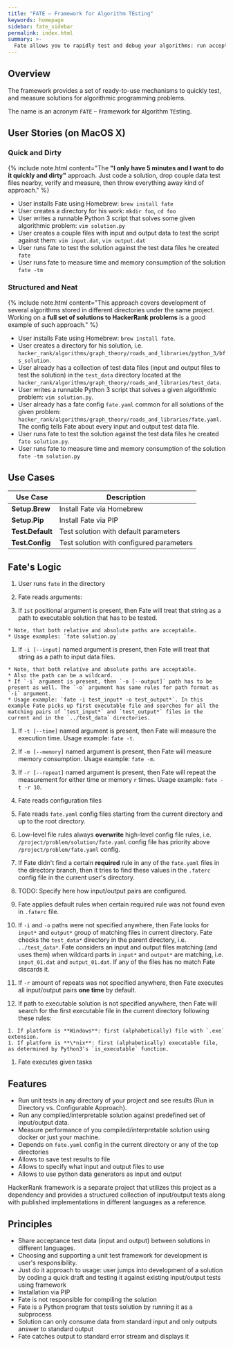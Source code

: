```yaml
---
title: "FATE – Framework for Algorithm TEsting"
keywords: homepage
sidebar: fate_sidebar
permalink: index.html
summary: >-
  Fate allows you to rapidly test and debug your algorithms: run acceptance tests against the set of input and output data files and measure their timings and memory consumption in an isolated environment.
---
```

## Overview

The framework provides a set of ready-to-use mechanisms to quickly test, and measure solutions for algorithmic programming problems.

The name is an acronym `FATE` – `F`ramework for `A`lgorithm `TE`sting.

## User Stories (on MacOS X)

### Quick and Dirty

{% include note.html content="The **\"I only have 5 minutes and I want to do it quickly and dirty\"** approach. Just code a solution, drop couple data test files nearby, verify and measure, then throw everything away kind of approach." %}

* User installs Fate using Homebrew: `brew install fate`
* User creates a directory for his work: `mkdir foo`, `cd foo`
* User writes a runnable Python 3 script that solves some given algorithmic problem: `vim solution.py`
* User creates a couple files with input and output data to test the script against them: `vim input.dat`, `vim output.dat`
* User runs fate to test the solution against the test data files he created `fate`
* User runs fate to measure time and memory consumption of the solution `fate -tm`

### Structured and Neat

{% include note.html content="This approach covers development of several algorithms stored in different directories under the same project. Working on a **full set of solutions to HackerRank problems** is a good example of such approach." %}

* User installs Fate using Homebrew: `brew install fate`.
* User creates a directory for his solution, i.e. `hacker_rank/algorithms/graph_theory/roads_and_libraries/python_3/bfs_solution`.
* User already has a collection of test data files (input and output files to test the solution) in the `test_data` directory located at the `hacker_rank/algorithms/graph_theory/roads_and_libraries/test_data`.
* User writes a runnable Python 3 script that solves a given algorithmic problem: `vim solution.py`.
* User already has a fate config `fate.yaml` common for all solutions of the given problem: `hacker_rank/algorithms/graph_theory/roads_and_libraries/fate.yaml`. The config tells Fate about every input and output test data file.
* User runs fate to test the solution against the test data files he created `fate solution.py`.
* User runs fate to measure time and memory consumption of the solution `fate -tm solution.py`

## Use Cases

| Use Case | Description |
|-|-|
| **Setup.Brew** | Install Fate via Homebrew |
| **Setup.Pip** | Install Fate via PIP |
| **Test.Default** | Test solution with default parameters |
| **Test.Config** | Test solution with configured parameters |

## Fate's Logic
1. User runs `fate` in the directory
1. Fate reads arguments:

  1. If `1st` positional argument is present, then Fate will treat that string as a path to executable solution that has to be tested.

    * Note, that both relative and absolute paths are acceptable.
    * Usage examples: `fate solution.py`

  1. If `-i [--input]` named argument is present, then Fate will treat that string as a path to input data files.

    * Note, that both relative and absolute paths are acceptable.
    * Also the path can be a wildcard.
    * If `-i` argument is present, then `-o [--output]` path has to be present as well. The `-o` argument has same rules for path format as `-i` argument.
    * Usage example: `fate -i test_input* -o test_output*`. In this example Fate picks up first executable file and searches for all the matching pairs of `test_input*` and `test_output*` files in the current and in the `../test_data` directories.

  1. If `-t [--time]` named argument is present, then Fate will measure the execution time.
  Usage example: `fate -t`.
  1. If `-m [--memory]` named argument is present, then Fate will measure memory consumption.
  Usage example: `fate -m`.
  1. If `-r [--repeat]` named argument is present, then Fate will repeat the measurement for either time or memory `r` times.
  Usage example: `fate -t -r 10`.

1. Fate reads configuration files

  1. Fate reads `fate.yaml` config files starting from the current directory and up to the root directory.
  1. Low-level file rules always **overwrite** high-level config file rules, i.e. `/project/problem/solution/fate.yaml` config file has priority above `/project/problem/fate.yaml` config.
  1. If Fate didn't find a certain **required** rule in any of the `fate.yaml` files in the directory branch, then it tries to find these values in the `.faterc` config file in the current user's directory.
  1. TODO: Specify here how input/output pairs are configured.

1. Fate applies default rules when certain required rule was not found even in `.faterc` file.

  1. If `-i` and `-o` paths were not specified anywhere, then Fate looks for `input*` and `output*` group of matching files in current directory. Fate checks the `test_data*` directory in the parent directory, i.e. `../test_data*`. Fate considers an input and output files matching (and uses them) when wildcard parts in `input*` and `output*` are matching, i.e. `input_01.dat` and `output_01.dat`. If any of the files has no match Fate discards it.
  1. If `-r` amount of repeats was not specified anywhere, then Fate executes all input/output pairs **one time** by default.
  1. If path to executable solution is not specified anywhere, then Fate will search for the first executable file in the current directory following these rules:

    1. If platform is **Windows**: first (alphabetically) file with `.exe` extension.
    1. If platform is **\*nix**: first (alphabetically) executable file, as determined by Python3's `is_executable` function.

1. Fate executes given tasks


## Features

* Run unit tests in any directory of your project and see results (Run in Directory vs. Configurable Approach).
* Run any complied/interpretable solution against predefined set of input/output data.
* Measure performance of you compiled/interpretable solution using docker or just your machine.
* Depends on `fate.yaml` config in the current directory or any of the top directories
* Allows to save test results to file
* Allows to specify what input and output files to use
* Allows to use python data generators as input and output

HackerRank framework is a separate project that utilizes this project as a dependency and provides a structured collection of input/output tests along with published implementations in different languages as a reference.

## Principles

* Share acceptance test data (input and output) between solutions in different languages.
* Choosing and supporting a unit test framework for development is user's responsibility.
* Just do it approach to usage: user jumps into development of a solution by coding a quick draft and testing it against existing input/output tests using framework
* Installation via PIP
* Fate is not responsible for compiling the solution
* Fate is a Python program that tests solution by running it as a subprocess
* Solution can only consume data from standard input and only outputs answer to standard output
* Fate catches output to standard error stream and displays it
